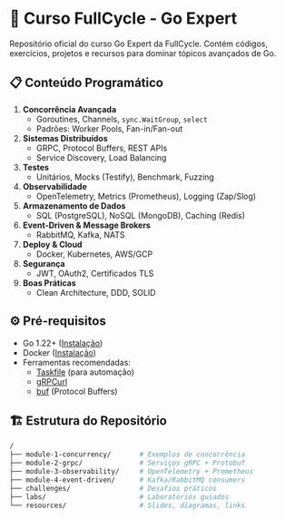 # 🚀 Curso FullCycle - Go Expert

Repositório oficial do curso Go Expert da FullCycle. Contém códigos, exercícios, projetos e recursos para dominar tópicos avançados de Go.

## 📋 Conteúdo Programático

1. **Concorrência Avançada**  
   - Goroutines, Channels, `sync.WaitGroup`, `select`
   - Padrões: Worker Pools, Fan-in/Fan-out
2. **Sistemas Distribuídos**  
   - GRPC, Protocol Buffers, REST APIs
   - Service Discovery, Load Balancing
3. **Testes**  
   - Unitários, Mocks (Testify), Benchmark, Fuzzing
4. **Observabilidade**  
   - OpenTelemetry, Metrics (Prometheus), Logging (Zap/Slog)
5. **Armazenamento de Dados**  
   - SQL (PostgreSQL), NoSQL (MongoDB), Caching (Redis)
6. **Event-Driven & Message Brokers**  
   - RabbitMQ, Kafka, NATS
7. **Deploy & Cloud**  
   - Docker, Kubernetes, AWS/GCP
8. **Segurança**  
   - JWT, OAuth2, Certificados TLS
9. **Boas Práticas**  
   - Clean Architecture, DDD, SOLID

## ⚙️ Pré-requisitos

- Go 1.22+ ([Instalação](https://go.dev/dl/))
- Docker ([Instalação](https://docs.docker.com/engine/install/))
- Ferramentas recomendadas:
  - [Taskfile](https://taskfile.dev/) (para automação)
  - [gRPCurl](https://github.com/fullstorydev/grpcurl)
  - [buf](https://buf.build/) (Protocol Buffers)

## 🏗️ Estrutura do Repositório

```bash
/
├── module-1-concurrency/       # Exemplos de concorrência
├── module-2-grpc/              # Serviços gRPC + Protobuf
├── module-3-observability/     # OpenTelemetry + Prometheus
├── module-4-event-driven/      # Kafka/RabbitMQ consumers
├── challenges/                 # Desafios práticos
├── labs/                       # Laboratórios guiados
└── resources/                  # Slides, diagramas, links
